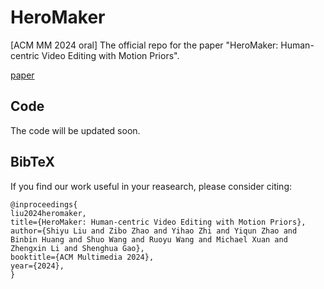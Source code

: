 # HeroMaker

[ACM MM 2024 oral] The official repo for the  paper "HeroMaker: Human-centric Video Editing with Motion Priors".

[paper](./assets/paper.pdf)

## Code
The code will be updated soon.

## BibTeX
If you find our work useful in your reasearch, please consider citing:
```
@inproceedings{
liu2024heromaker,
title={HeroMaker: Human-centric Video Editing with Motion Priors},
author={Shiyu Liu and Zibo Zhao and Yihao Zhi and Yiqun Zhao and Binbin Huang and Shuo Wang and Ruoyu Wang and Michael Xuan and Zhengxin Li and Shenghua Gao},
booktitle={ACM Multimedia 2024},
year={2024},
}
```